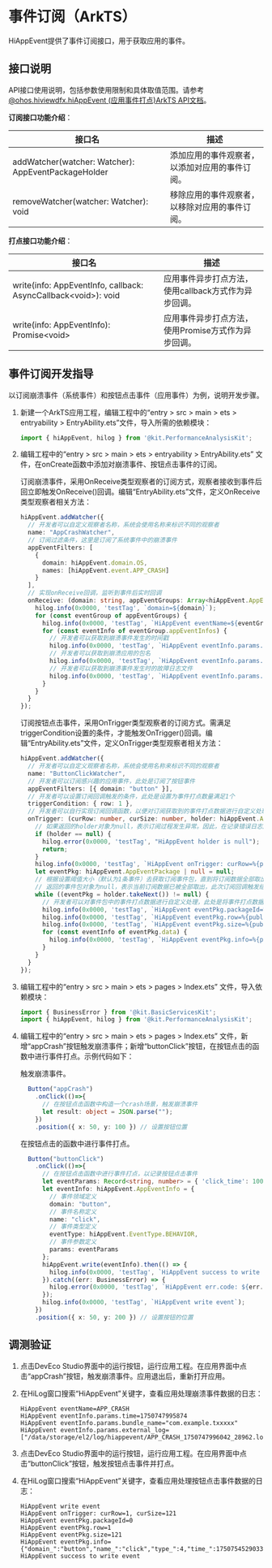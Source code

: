 # 事件订阅（ArkTS）

HiAppEvent提供了事件订阅接口，用于获取应用的事件。

## 接口说明

API接口使用说明，包括参数使用限制和具体取值范围。请参考[@ohos.hiviewdfx.hiAppEvent (应用事件打点)ArkTS API文档](../reference/apis-performance-analysis-kit/js-apis-hiviewdfx-hiappevent.md)。

**订阅接口功能介绍**：

| 接口名 | 描述 |
| -------- | -------- |
| addWatcher(watcher: Watcher): AppEventPackageHolder | 添加应用的事件观察者，以添加对应用的事件订阅。 |
| removeWatcher(watcher: Watcher): void | 移除应用的事件观察者，以移除对应用的事件订阅。 |

**打点接口功能介绍**：

| 接口名 | 描述 |
| -------- | -------- |
| write(info: AppEventInfo, callback: AsyncCallback&lt;void>): void | 应用事件异步打点方法，使用callback方式作为异步回调。 |
| write(info: AppEventInfo): Promise&lt;void> | 应用事件异步打点方法，使用Promise方式作为异步回调。 |

## 事件订阅开发指导

以订阅崩溃事件（系统事件）和按钮点击事件（应用事件）为例，说明开发步骤。

1. 新建一个ArkTS应用工程，编辑工程中的“entry > src > main > ets  > entryability > EntryAbility.ets”文件，导入所需的依赖模块：

   ```ts
   import { hiAppEvent, hilog } from '@kit.PerformanceAnalysisKit';
   ```

2. 编辑工程中的“entry > src > main > ets  > entryability > EntryAbility.ets” 文件，在onCreate函数中添加对崩溃事件、按钮点击事件的订阅。

   订阅崩溃事件，采用OnReceive类型观察者的订阅方式，观察者接收到事件后回立即触发OnReceive()回调。编辑“EntryAbility.ets”文件，定义OnReceive类型观察者相关方法：

   ```ts
   hiAppEvent.addWatcher({
     // 开发者可以自定义观察者名称，系统会使用名称来标识不同的观察者
     name: "AppCrashWatcher",
     // 订阅过滤条件，这里是订阅了系统事件中的崩溃事件
     appEventFilters: [
       {
         domain: hiAppEvent.domain.OS,
         names: [hiAppEvent.event.APP_CRASH]
       }
     ],
     // 实现onReceive回调，监听到事件后实时回调
     onReceive: (domain: string, appEventGroups: Array<hiAppEvent.AppEventGroup>) => {
       hilog.info(0x0000, 'testTag', `domain=${domain}`);
       for (const eventGroup of appEventGroups) {
         hilog.info(0x0000, 'testTag', `HiAppEvent eventName=${eventGroup.name}`);
         for (const eventInfo of eventGroup.appEventInfos) {
           // 开发者可以获取到崩溃事件发生的时间戳
           hilog.info(0x0000, 'testTag', `HiAppEvent eventInfo.params.time=${JSON.stringify(eventInfo.params['time'])}`);
           // 开发者可以获取到崩溃应用的包名
           hilog.info(0x0000, 'testTag', `HiAppEvent eventInfo.params.bundle_name=${JSON.stringify(eventInfo.params['bundle_name'])}`);
           // 开发者可以获取到崩溃事件发生时的故障日志文件
           hilog.info(0x0000, 'testTag', `HiAppEvent eventInfo.params.external_log=${JSON.stringify(eventInfo.params['external_log'])}`);
         }
       }
     }
   });
   ```

   订阅按钮点击事件，采用OnTrigger类型观察者的订阅方式。需满足triggerCondition设置的条件，才能触发OnTrigger()回调。编辑“EntryAbility.ets”文件，定义OnTrigger类型观察者相关方法：

   ```ts
   hiAppEvent.addWatcher({
     // 开发者可以自定义观察者名称，系统会使用名称来标识不同的观察者
     name: "ButtonClickWatcher",
     // 开发者可以订阅感兴趣的应用事件，此处是订阅了按钮事件
     appEventFilters: [{ domain: "button" }],
     // 开发者可以设置订阅回调触发的条件，此处是设置为事件打点数量满足1个
     triggerCondition: { row: 1 },
     // 开发者可以自行实现订阅回调函数，以便对订阅获取到的事件打点数据进行自定义处理
     onTrigger: (curRow: number, curSize: number, holder: hiAppEvent.AppEventPackageHolder) => {
       // 如果返回的holder对象为null，表示订阅过程发生异常。因此，在记录错误日志后直接返回
       if (holder == null) {
         hilog.error(0x0000, 'testTag', "HiAppEvent holder is null");
         return;
       }
       hilog.info(0x0000, 'testTag', `HiAppEvent onTrigger: curRow=%{public}d, curSize=%{public}d`, curRow, curSize);
       let eventPkg: hiAppEvent.AppEventPackage | null = null;
       // 根据设置阈值大小（默认为1条事件）去获取订阅事件包，直到将订阅数据全部取出
       // 返回的事件包对象为null，表示当前订阅数据已被全部取出，此次订阅回调触发结束
       while ((eventPkg = holder.takeNext()) != null) {
         // 开发者可以对事件包中的事件打点数据进行自定义处理，此处是将事件打点数据打印在日志中
         hilog.info(0x0000, 'testTag', `HiAppEvent eventPkg.packageId=%{public}d`, eventPkg.packageId);
         hilog.info(0x0000, 'testTag', `HiAppEvent eventPkg.row=%{public}d`, eventPkg.row);
         hilog.info(0x0000, 'testTag', `HiAppEvent eventPkg.size=%{public}d`, eventPkg.size);
         for (const eventInfo of eventPkg.data) {
           hilog.info(0x0000, 'testTag', `HiAppEvent eventPkg.info=%{public}s`, eventInfo);
         }
       }
     }
   });
   ```

3. 编辑工程中的“entry > src > main > ets  > pages > Index.ets” 文件，导入依赖模块：

   ```ts
   import { BusinessError } from '@kit.BasicServicesKit';
   import { hiAppEvent, hilog } from '@kit.PerformanceAnalysisKit';
   ```

4. 编辑工程中的“entry > src > main > ets  > pages > Index.ets” 文件，新增“appCrash”按钮触发崩溃事件；新增“buttonClick”按钮，在按钮点击的函数中进行事件打点。示例代码如下：

   触发崩溃事件。

   ```ts
     Button("appCrash")
       .onClick(()=>{
         // 在按钮点击函数中构造一个crash场景，触发崩溃事件
         let result: object = JSON.parse("");
       })
       .position({ x: 50, y: 100 }) // 设置按钮位置
   ```

   在按钮点击的函数中进行事件打点。

   ```ts
     Button("buttonClick")
       .onClick(()=>{
         // 在按钮点击函数中进行事件打点，以记录按钮点击事件
         let eventParams: Record<string, number> = { 'click_time': 100 };
         let eventInfo: hiAppEvent.AppEventInfo = {
           // 事件领域定义
           domain: "button",
           // 事件名称定义
           name: "click",
           // 事件类型定义
           eventType: hiAppEvent.EventType.BEHAVIOR,
           // 事件参数定义
           params: eventParams
         };
         hiAppEvent.write(eventInfo).then(() => {
           hilog.info(0x0000, 'testTag', `HiAppEvent success to write event`);
         }).catch((err: BusinessError) => {
           hilog.error(0x0000, 'testTag', `HiAppEvent err.code: ${err.code}, err.message: ${err.message}`);
         });
         hilog.info(0x0000, 'testTag', `HiAppEvent write event`);
       })
       .position({ x: 50, y: 200 }) // 设置按钮的位置
   ```

## 调测验证

1. 点击DevEco Studio界面中的运行按钮，运行应用工程。在应用界面中点击“appCrash”按钮，触发崩溃事件。应用退出后，重新打开应用。

2. 在HiLog窗口搜索“HiAppEvent”关键字，查看应用处理崩溃事件数据的日志：

   ```text
   HiAppEvent eventName=APP_CRASH
   HiAppEvent eventInfo.params.time=1750747995874
   HiAppEvent eventInfo.params.bundle_name="com.example.txxxxx"
   HiAppEvent eventInfo.params.external_log=
   ["/data/storage/el2/log/hiappevent/APP_CRASH_1750747996042_28962.log"]
   ```

3. 点击DevEco Studio界面中的运行按钮，运行应用工程。在应用界面中点击“buttonClick”按钮，触发按钮点击事件并打点。

4. 在HiLog窗口搜索“HiAppEvent”关键字，查看应用处理按钮点击事件数据的日志：

   ```text
   HiAppEvent write event
   HiAppEvent onTrigger: curRow=1, curSize=121
   HiAppEvent eventPkg.packageId=0
   HiAppEvent eventPkg.row=1
   HiAppEvent eventPkg.size=121
   HiAppEvent eventPkg.info={"domain_":"button","name_":"click","type_":4,"time_":1750754529033,"tz_":"","pid_":40664,"tid_":40664,"click_time":100}
   HiAppEvent success to write event
   ```

